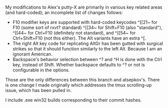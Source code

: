 My modifications to Alex's putty-X are primarily in various key related areas (and hard-coded); an incomplete list of changes follows:

+ F10 modifier keys are supported with hard-coded keycodes ^[[21~ for F10 (some sort of rxvt? standard) ^[[34~ for Shift+F10 (also "standard"), ^[[44~ for Ctrl+F10 (definitely not standard), and ^[[54~ for Ctrl+Shift+F10 (not this either). The Alt variants have an extra ^[.
+ The right Alt key code for replicating AltGr has been gutted with surgical strikes so that it should function similarly to the left Alt. Because I am an ignorant American.
+ Backspace's behavior selection between ^? and ^H is done with the Ctrl key, instead of Shift. Whether backspace defaults to ^? or not is configurable in the options.

Those are the only differences between this branch and atsepkov's. There is one change I made originally which addresses the tmux scrolling-up issue, which has been pulled in.

I include .exe win32 builds corresponding to their commit hashes.


